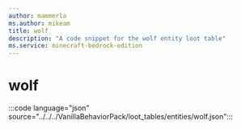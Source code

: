 ```yaml
---
author: mammerla
ms.author: mikeam
title: wolf
description: "A code snippet for the wolf entity loot table"
ms.service: minecraft-bedrock-edition
---
```


# wolf

:::code language="json" source="../../../VanillaBehaviorPack/loot_tables/entities/wolf.json":::
